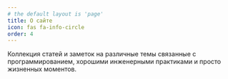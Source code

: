 ```yaml
---
# the default layout is 'page'
title: О сайте
icon: fas fa-info-circle
order: 4
---
```


Коллекция статей и заметок на различные темы связанные с программированием, хорошими инженерными практиками и просто жизненных моментов.


